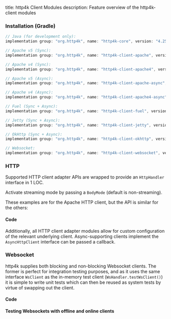 title: http4k Client Modules
description: Feature overview of the http4k-client modules

### Installation (Gradle)

```groovy
// Java (for development only):
implementation group: "org.http4k", name: "http4k-core", version: "4.25.6.0"

// Apache v5 (Sync): 
implementation group: "org.http4k", name: "http4k-client-apache", version: "4.25.6.0"

// Apache v4 (Sync): 
implementation group: "org.http4k", name: "http4k-client-apache4", version: "4.25.6.0"

// Apache v5 (Async): 
implementation group: "org.http4k", name: "http4k-client-apache-async", version: "4.25.6.0"

// Apache v4 (Async): 
implementation group: "org.http4k", name: "http4k-client-apache4-async", version: "4.25.6.0"

// Fuel (Sync + Async): 
implementation group: "org.http4k", name: "http4k-client-fuel", version: "4.25.6.0"

// Jetty (Sync + Async): 
implementation group: "org.http4k", name: "http4k-client-jetty", version: "4.25.6.0"

// OkHttp (Sync + Async): 
implementation group: "org.http4k", name: "http4k-client-okhttp", version: "4.25.6.0"

// Websocket: 
implementation group: "org.http4k", name: "http4k-client-websocket", version: "4.25.6.0"
```

### HTTP
Supported HTTP client adapter APIs are wrapped to provide an `HttpHandler` interface in 1 LOC.

Activate streaming mode by passing a `BodyMode` (default is non-streaming).

These examples are for the Apache HTTP client, but the API is similar for the others:

#### Code [<img class="octocat"/>](https://github.com/http4k/http4k/blob/master/src/docs/guide/reference/clients/example_http.kt)

<script src="https://gist-it.appspot.com/https://github.com/http4k/http4k/blob/master/src/docs/guide/reference/clients/example_http.kt"></script>

Additionally, all HTTP client adapter modules allow for custom configuration of the relevant underlying client. Async-supporting clients implement the `AsyncHttpClient` interface can be passed a callback.

### Websocket
http4k supplies both blocking and non-blocking Websocket clients. The former is perfect for integration testing purposes, and as it uses the same interface `WsClient` as the in-memory test client (`WsHandler.testWsClient()`) it is simple to write unit tests which can then be reused as system tests by virtue of swapping out the client.

#### Code [<img class="octocat"/>](https://github.com/http4k/http4k/blob/master/src/docs/guide/reference/clients/example_websocket.kt)

<script src="https://gist-it.appspot.com/https://github.com/http4k/http4k/blob/master/src/docs/guide/reference/clients/example_websocket.kt"></script>

#### Testing Websockets with offline and online clients [<img class="octocat"/>](https://github.com/http4k/http4k/blob/master/src/docs/guide/reference/clients/TestingWebsockets.kt)

<script src="https://gist-it.appspot.com/https://github.com/http4k/http4k/blob/master/src/docs/guide/reference/clients/TestingWebsockets.kt"></script>
